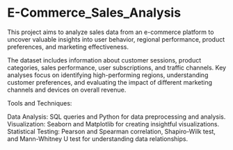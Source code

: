 # E-Commerce_Sales_Analysis

This project aims to analyze sales data from an e-commerce platform to uncover valuable insights into user behavior, regional performance, product preferences, and marketing effectiveness.

The dataset includes information about customer sessions, product categories, sales performance, user subscriptions, and traffic channels. Key analyses focus on identifying high-performing regions, understanding customer preferences, and evaluating the impact of different marketing channels and devices on overall revenue.

Tools and Techniques:

Data Analysis: SQL queries and Python for data preprocessing and analysis.
Visualization: Seaborn and Matplotlib for creating insightful visualizations.
Statistical Testing: Pearson and Spearman correlation, Shapiro-Wilk test, and Mann-Whitney U test for understanding data relationships.
